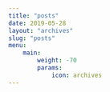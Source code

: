 ```yaml
---
title: "posts"
date: 2019-05-28
layout: "archives"
slug: "posts"
menu:
    main:
        weight: -70
        params: 
            icon: archives
---
```

